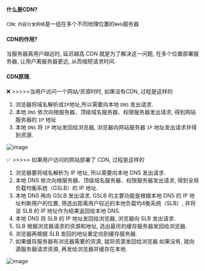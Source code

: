 #### 什么是CDN?
`CDN`: `内容分发网络`是一组在多个不同地理位置的`Web`服务器

#### CDN的作用?
当服务器离用户越远时, 延迟越高.CDN 就是为了解决这一问题, 在多个位置部署服务器, 让用户离服务器更近, 从而缩短请求时间.

#### CDN原理.

❌ >>>>>当用户访问一个网站/资源时时, 如果没有CDN, 过程是这样的

1. 浏览器将域名解析成`IP`地址,所以需要向本地 `DNS` 发出请求.
2. 本地 `DNS` 依次向根服务器、顶级域名服务器、权限服务器发出请求, 得到网站服务器的 `IP` 地址
3. 本地 `DNS` 将 `IP` 地址发回给浏览器, 浏览器向网站服务器 `IP` 地址发出请求并得到资源.

![image](https://user-images.githubusercontent.com/13994442/99932082-edea5f80-2d91-11eb-873e-2d99816f9399.png)


✅ >>>>> 如果用户访问的网站部署了 CDN, 过程是这样的
1. 浏览器要将域名解析为 IP 地址, 所以需要向本地 DNS 发出请求.
2. 本地 DNS 依次向根服务器、顶级域名服务器、权限服务器发出请求, 得到全局负载均衡系统（GSLB）的 IP 地址.
3. 本地 DNS 再向 GSLB 发出请求, GSLB 的主要功能是根据本地 DNS 的 IP 地址判断用户的位置, 筛选出距离用户较近的本地负载均4衡系统（SLB）, 并将该 SLB 的 IP 地址作为结果返回给本地 DNS.
4. 本地 DNS 将 SLB 的 IP 地址发回给浏览器, 浏览器向 SLB 发出请求.
5. SLB 根据浏览器请求的资源和地址, 选出最优的缓存服务器发回给浏览器.
6. 浏览器再根据 SLB 发回的地址重定向到缓存服务器.
7. 如果缓存服务器有浏览器需要的资源, 就将资源发回给浏览器.如果没有, 就向源服务器请求资源, 再发给浏览器并缓存在本地.

![image](https://user-images.githubusercontent.com/13994442/99932087-f5aa0400-2d91-11eb-8e14-fb2ad99610f3.png)

